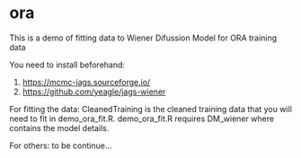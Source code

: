 # ora

This is a demo of fitting data to Wiener Difussion Model for ORA training data

You need to install beforehand:

1. https://mcmc-jags.sourceforge.io/
2. https://github.com/yeagle/jags-wiener

For fitting the data:
CleanedTraining is the cleaned training data that you will need to fit in demo_ora_fit.R. 
demo_ora_fit.R requires DM_wiener where contains the model details.

For others:
to be continue...

